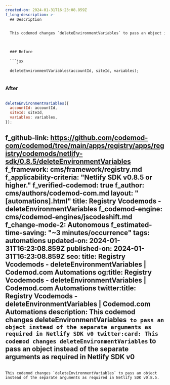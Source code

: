 ```yaml
---
created-on: 2024-01-31T16:23:08.859Z
f_long-description: >-
  ## Description
  

  This codemod changes `deleteEnvironmentVariables` to pass an object instead of the separate arguments as required in Netlify SDK v0.8.5.
  

  
  ### Before
  
  ```jsx
  
  deleteEnvironmentVariables(accountId, siteId, variables);
  
  ```
  
  ### After
  
  ```jsx
  
  deleteEnvironmentVariables({
  	accountId: accountId,
  	siteId: siteId,
  	variables: variables,
  });
  
  ```
f_github-link: https://github.com/codemod-com/codemod/tree/main/apps/registry/apps/registry/codemods/netlify-sdk/0.8.5/deleteEnvironmentVariables
f_framework: cms/framework/registry.md
f_applicability-criteria: "Netlify SDK v0.8.5 or higher."
f_verified-codemod: true
f_author: cms/authors/codemod-com.md
layout: "[automations].html"
title: Registry Vcodemods - deleteEnvironmentVariables
f_codemod-engine: cms/codemod-engines/jscodeshift.md
f_change-mode-2: Autonomous
f_estimated-time-saving: "~3 minutes/occurrence"
tags: automations
updated-on: 2024-01-31T16:23:08.859Z
published-on: 2024-01-31T16:23:08.859Z
seo:
  title: Registry Vcodemods - deleteEnvironmentVariables | Codemod.com Automations
  og:title: Registry Vcodemods - deleteEnvironmentVariables | Codemod.com Automations
  twitter:title: Registry Vcodemods - deleteEnvironmentVariables | Codemod.com Automations
  description: This codemod changes deleteEnvironmentVariables` to pass an object instead of the separate arguments as required in Netlify SDK v0
  twitter:card: This codemod changes deleteEnvironmentVariables` to pass an object instead of the separate arguments as required in Netlify SDK v0
---
```

This codemod changes `deleteEnvironmentVariables` to pass an object instead of the separate arguments as required in Netlify SDK v0.8.5.